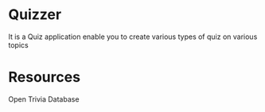 # Quizzer
It is a Quiz application enable you to create various types of quiz on various topics

# Resources
Open Trivia Database
